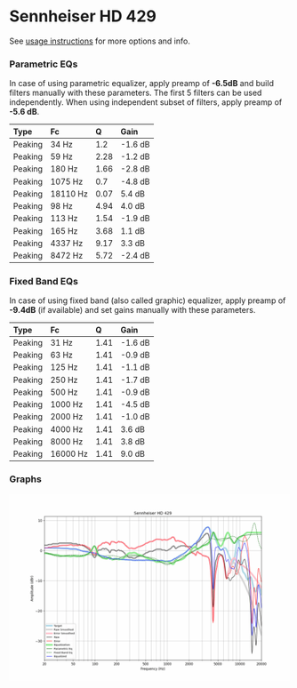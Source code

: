 # Sennheiser HD 429
See [usage instructions](https://github.com/jaakkopasanen/AutoEq#usage) for more options and info.

### Parametric EQs
In case of using parametric equalizer, apply preamp of **-6.5dB** and build filters manually
with these parameters. The first 5 filters can be used independently.
When using independent subset of filters, apply preamp of **-5.6 dB**.

| Type    | Fc       |    Q | Gain    |
|:--------|:---------|:-----|:--------|
| Peaking | 34 Hz    | 1.2  | -1.6 dB |
| Peaking | 59 Hz    | 2.28 | -1.2 dB |
| Peaking | 180 Hz   | 1.66 | -2.8 dB |
| Peaking | 1075 Hz  | 0.7  | -4.8 dB |
| Peaking | 18110 Hz | 0.07 | 5.4 dB  |
| Peaking | 98 Hz    | 4.94 | 4.0 dB  |
| Peaking | 113 Hz   | 1.54 | -1.9 dB |
| Peaking | 165 Hz   | 3.68 | 1.1 dB  |
| Peaking | 4337 Hz  | 9.17 | 3.3 dB  |
| Peaking | 8472 Hz  | 5.72 | -2.4 dB |

### Fixed Band EQs
In case of using fixed band (also called graphic) equalizer, apply preamp of **-9.4dB**
(if available) and set gains manually with these parameters.

| Type    | Fc       |    Q | Gain    |
|:--------|:---------|:-----|:--------|
| Peaking | 31 Hz    | 1.41 | -1.6 dB |
| Peaking | 63 Hz    | 1.41 | -0.9 dB |
| Peaking | 125 Hz   | 1.41 | -1.1 dB |
| Peaking | 250 Hz   | 1.41 | -1.7 dB |
| Peaking | 500 Hz   | 1.41 | -0.9 dB |
| Peaking | 1000 Hz  | 1.41 | -4.5 dB |
| Peaking | 2000 Hz  | 1.41 | -1.0 dB |
| Peaking | 4000 Hz  | 1.41 | 3.6 dB  |
| Peaking | 8000 Hz  | 1.41 | 3.8 dB  |
| Peaking | 16000 Hz | 1.41 | 9.0 dB  |

### Graphs
![](./Sennheiser%20HD%20429.png)